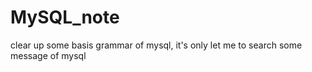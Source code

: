 # MySQL_note
clear up some basis grammar of mysql, it's only let me to search some message of mysql
